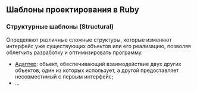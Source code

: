 ## Шаблоны проектирования в Ruby

<a name="structural"></a>
### Структурные шаблоны (Structural)

Определяют различные сложные структуры, которые изменяют интерфейс уже
существующих объектов или его реализацию, позволяя облегчить разработку
и оптимизировать программу.
- [Адаптер](adapter.md): объект, обеспечивающий взаимодействие двух других
объектов, один из которых использует, а другой предоставляет несовместимый с
первым интерфейс;
- ...
